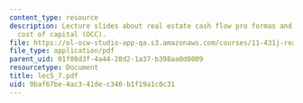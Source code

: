 ```yaml
---
content_type: resource
description: Lecture slides about real estate cash flow pro formas and opportunity
  cost of capital (OCC).
file: https://ol-ocw-studio-app-qa.s3.amazonaws.com/courses/11-431j-real-estate-finance-and-investment-fall-2006/9baf67be4ac341dec340b1f19a1c0c31_lec5_7.pdf
file_type: application/pdf
parent_uid: 01f08d3f-4a44-28d2-1a37-b398aa0d8009
resourcetype: Document
title: lec5_7.pdf
uid: 9baf67be-4ac3-41de-c340-b1f19a1c0c31
---
```

